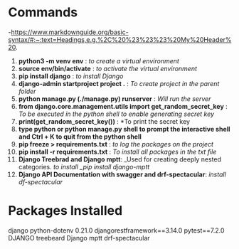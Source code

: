 # Commands

-https://www.markdownguide.org/basic-syntax/#:~:text=Headings,e.g.%2C%20%23%23%23%20My%20Header%20.

1. **python3 -m venv env** : _to create a virtual environment_
2. **source env/bin/activate** : _to activate the virtual environment_
3. **pip install django** : _to install Django_
4. **django-admin startproject project .** : _To create project in the parent folder_
5. **python manage.py (./manage.py) runserver** : _Will run the server_
6. **from django.core.management.utils import get_random_secret_key** : _To be executed in the python shell to enable generating secret key_
7. **print(get_random_secret_key())** : \*To print the secret key
8. **type python or python manage.py shell to prompt the interactive shell and Ctrl + K to quit from the python shell**
9. **pip freeze > requirements.txt** : _to log the packages on the project_
10. **pip install -r requirements.txt** : _To install all packages in the txt file_
11. **Django Treebrad and Django mptt**: \_Used for creating deeply nested categories. _to install \_pip install django-mptt_
12. **Django API Documentation with swagger and drf-spectacular**: *install df-spectacular*

# Packages Installed

django
python-dotenv 0.21.0
djangorestframework==3.14.0
pytest==7.2.0
DJANGO treebeard
Django mptt
drf-spectacular
